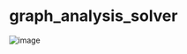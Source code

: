 # graph_analysis_solver

![image](https://github.com/jackGetDev/graph_analysis_solver/assets/57647314/3b4dd6cd-cc76-4a61-a931-e9b1e412c910)

